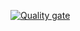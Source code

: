 [![Quality gate](https://sonarcloud.io/api/project_badges/quality_gate?project=demo-workshop1)](https://sonarcloud.io/dashboard?id=demo-workshop1)
